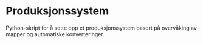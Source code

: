 Produksjonssystem
=================

Python-skript for å sette opp et produksjonssystem
basert på overvåking av mapper og automatiske
konverteringer.

